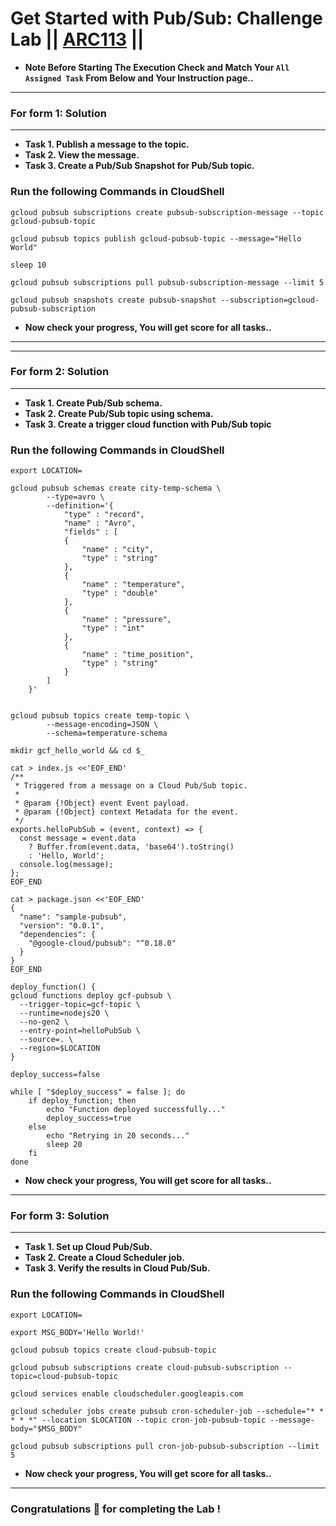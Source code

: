 # Get Started with Pub/Sub: Challenge Lab || [ARC113](https://www.cloudskillsboost.google/focuses/105165?parent=catalog) ||

* **Note Before Starting The Execution Check and Match Your `All Assigned Task` From Below and Your Instruction page..**
---

### For form 1: Solution
---

* **Task 1. Publish a message to the topic.**
* **Task 2. View the message.**
* **Task 3. Create a Pub/Sub Snapshot for Pub/Sub topic.**

### Run the following Commands in CloudShell

```
gcloud pubsub subscriptions create pubsub-subscription-message --topic gcloud-pubsub-topic

gcloud pubsub topics publish gcloud-pubsub-topic --message="Hello World"

sleep 10

gcloud pubsub subscriptions pull pubsub-subscription-message --limit 5

gcloud pubsub snapshots create pubsub-snapshot --subscription=gcloud-pubsub-subscription

```

* **Now check your progress, You will get score for all tasks..**
---
---

### For form 2: Solution
---

* **Task 1. Create Pub/Sub schema.**
* **Task 2. Create Pub/Sub topic using schema.**
* **Task 3. Create a trigger cloud function with Pub/Sub topic**

### Run the following Commands in CloudShell

```
export LOCATION=
```
```
gcloud pubsub schemas create city-temp-schema \
        --type=avro \
        --definition='{                                             
            "type" : "record",                               
            "name" : "Avro",                                 
            "fields" : [                                     
            {                                                
                "name" : "city",                             
                "type" : "string"                            
            },                                               
            {                                                
                "name" : "temperature",                      
                "type" : "double"                            
            },                                               
            {                                                
                "name" : "pressure",                         
                "type" : "int"                               
            },                                               
            {                                                
                "name" : "time_position",                    
                "type" : "string"                            
            }                                                
        ]                                                    
    }'


gcloud pubsub topics create temp-topic \
        --message-encoding=JSON \
        --schema=temperature-schema

mkdir gcf_hello_world && cd $_

cat > index.js <<'EOF_END'
/**
 * Triggered from a message on a Cloud Pub/Sub topic.
 *
 * @param {!Object} event Event payload.
 * @param {!Object} context Metadata for the event.
 */
exports.helloPubSub = (event, context) => {
  const message = event.data
    ? Buffer.from(event.data, 'base64').toString()
    : 'Hello, World';
  console.log(message);
};
EOF_END

cat > package.json <<'EOF_END'
{
  "name": "sample-pubsub",
  "version": "0.0.1",
  "dependencies": {
    "@google-cloud/pubsub": "^0.18.0"
  }
}
EOF_END

deploy_function() {
gcloud functions deploy gcf-pubsub \
  --trigger-topic=gcf-topic \
  --runtime=nodejs20 \
  --no-gen2 \
  --entry-point=helloPubSub \
  --source=. \
  --region=$LOCATION
}

deploy_success=false

while [ "$deploy_success" = false ]; do
    if deploy_function; then
        echo "Function deployed successfully..."
        deploy_success=true
    else
        echo "Retrying in 20 seconds..."
        sleep 20
    fi
done

```

* **Now check your progress, You will get score for all tasks..**
---

### For form 3: Solution
---

* **Task 1. Set up Cloud Pub/Sub.**
* **Task 2. Create a Cloud Scheduler job.**
* **Task 3. Verify the results in Cloud Pub/Sub.**

### Run the following Commands in CloudShell

```
export LOCATION=
```
```
export MSG_BODY='Hello World!'

gcloud pubsub topics create cloud-pubsub-topic

gcloud pubsub subscriptions create cloud-pubsub-subscription --topic=cloud-pubsub-topic

gcloud services enable cloudscheduler.googleapis.com

gcloud scheduler jobs create pubsub cron-scheduler-job --schedule="* * * * *" --location $LOCATION --topic cron-job-pubsub-topic --message-body="$MSG_BODY"

gcloud pubsub subscriptions pull cron-job-pubsub-subscription --limit 5
```

* **Now check your progress, You will get score for all tasks..**
---

### Congratulations 🎉 for completing the Lab !
